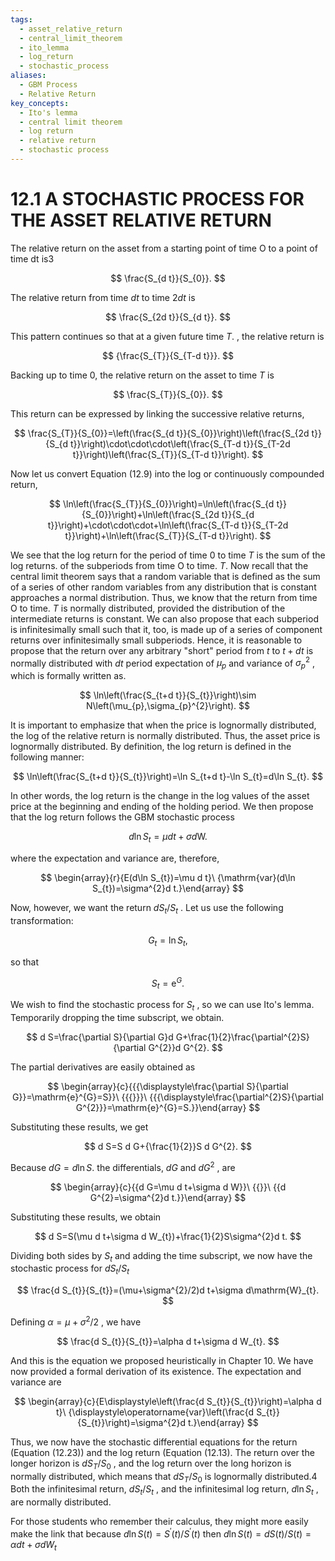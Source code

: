 ```yaml
---
tags:
  - asset_relative_return
  - central_limit_theorem
  - ito_lemma
  - log_return
  - stochastic_process
aliases:
  - GBM Process
  - Relative Return
key_concepts:
  - Ito's lemma
  - central limit theorem
  - log return
  - relative return
  - stochastic process
---
```


# 12.1 A STOCHASTIC PROCESS FOR THE ASSET RELATIVE RETURN

The relative return on the asset from a starting point of time O to a point of time dt is3

$$
\frac{S_{d t}}{S_{0}}.
$$

The relative return from time $d t$ to time $2d t$ is

$$
\frac{S_{2d t}}{S_{d t}}.
$$

This pattern continues so that at a given future time $T.$ , the relative return is

$$
{\frac{S_{T}}{S_{T-d t}}}.
$$

Backing up to time 0, the relative return on the asset to time $T$ is

$$
\frac{S_{T}}{S_{0}}.
$$

This return can be expressed by linking the successive relative returns,

$$
\frac{S_{T}}{S_{0}}=\left(\frac{S_{d t}}{S_{0}}\right)\left(\frac{S_{2d t}}{S_{d t}}\right)\cdot\cdot\cdot\left(\frac{S_{T-d t}}{S_{T-2d t}}\right)\left(\frac{S_{T}}{S_{T-d t}}\right).
$$

Now let us convert Equation (12.9) into the log or continuously compounded return,

$$
\ln\left(\frac{S_{T}}{S_{0}}\right)=\ln\left(\frac{S_{d t}}{S_{0}}\right)+\ln\left(\frac{S_{2d t}}{S_{d t}}\right)+\cdot\cdot\cdot+\ln\left(\frac{S_{T-d t}}{S_{T-2d t}}\right)+\ln\left(\frac{S_{T}}{S_{T-d t}}\right).
$$

We see that the log return for the period of time 0 to time $T$ is the sum of the log returns. of the subperiods from time O to time. $T.$ Now recall that the central limit theorem says that a random variable that is defined as the sum of a series of other random variables from any distribution that is constant approaches a normal distribution. Thus, we know that the return from time O to time. $T$ is normally distributed, provided the distribution of the intermediate returns is constant. We can also propose that each subperiod is infinitesimally small such that it, too, is made up of a series of component returns over infinitesimally small subperiods. Hence, it is reasonable to propose that the return over any arbitrary "short" period from $t$ to $t+d t$ is normally distributed with $d t$ period expectation of $\mu_{p}$ and variance of $\sigma_{p}^{2}$ , which is formally written as.

$$
\ln\left(\frac{S_{t+d t}}{S_{t}}\right)\sim N\left(\mu_{p},\sigma_{p}^{2}\right).
$$

It is important to emphasize that when the price is lognormally distributed, the log of the relative return is normally distributed. Thus, the asset price is lognormally distributed. By definition, the log return is defined in the following manner:

$$
\ln\left(\frac{S_{t+d t}}{S_{t}}\right)=\ln S_{t+d t}-\ln S_{t}=d\ln S_{t}.
$$

In other words, the log return is the change in the log values of the asset price at the beginning and ending of the holding period. We then propose that the log return follows the GBM stochastic process

$$
d\ln S_{t}=\mu d t+\sigma d\mathrm{W}.
$$

where the expectation and variance are, therefore,

$$
\begin{array}{r}{E(d\ln S_{t})=\mu d t}\ {\mathrm{var}(d\ln S_{t})=\sigma^{2}d t.}\end{array}
$$

Now, however, we want the return $d S_{t}/S_{t}$ . Let us use the following transformation:

$$
G_{t}=\ln S_{t},
$$

so that

$$
S_{t}=\operatorname{e}^{G}.
$$

We wish to find the stochastic process for $S_{t}$ , so we can use Ito's lemma. Temporarily dropping the time subscript, we obtain.

$$
d S=\frac{\partial S}{\partial G}d G+\frac{1}{2}\frac{\partial^{2}S}{\partial G^{2}}d G^{2}.
$$

The partial derivatives are easily obtained as

$$
\begin{array}{c}{{{\displaystyle\frac{\partial S}{\partial G}}=\mathrm{e}^{G}=S}}\ {{{}}}\ {{{\displaystyle\frac{\partial^{2}S}{\partial G^{2}}}=\mathrm{e}^{G}=S.}}\end{array}
$$

Substituting these results, we get

$$
d S=S d G+{\frac{1}{2}}S d G^{2}.
$$

Because $d G=d\ln S.$ the differentials, $d G$ and $d G^{2}$ , are

$$
\begin{array}{c}{{d G=\mu d t+\sigma d W}}\ {{}}\ {{d G^{2}=\sigma^{2}d t.}}\end{array}
$$

Substituting these results, we obtain

$$
d S=S(\mu d t+\sigma d W_{t})+\frac{1}{2}S\sigma^{2}d t.
$$

Dividing both sides by $S_{t}$ and adding the time subscript, we now have the stochastic process for $d S_{t}/S_{t}$

$$
\frac{d S_{t}}{S_{t}}=(\mu+\sigma^{2}/2)d t+\sigma d\mathrm{W}_{t}.
$$

Defining $\alpha=\mu+\sigma^{2}/2$ , we have

$$
\frac{d S_{t}}{S_{t}}=\alpha d t+\sigma d W_{t}.
$$

And this is the equation we proposed heuristically in Chapter 10. We have now provided a formal derivation of its existence. The expectation and variance are

$$
\begin{array}{c}{E\displaystyle\left(\frac{d S_{t}}{S_{t}}\right)=\alpha d t}\ {\displaystyle\operatorname{var}\left(\frac{d S_{t}}{S_{t}}\right)=\sigma^{2}d t.}\end{array}
$$

Thus, we now have the stochastic differential equations for the return (Equation (12.23)) and the log return (Equation (12.13). The return over the longer horizon is $d S_{T}/S_{0}$ , and the log return over the long horizon is normally distributed, which means that $d S_{T}/S_{0}$ is lognormally distributed.4 Both the infinitesimal return, $d S_{t}/S_{t}$ , and the infinitesimal log return, $d\ln S_{t}$ , are normally distributed.

For those students who remember their calculus, they might more easily make the link that because $d\ln S(t)=S^{\prime}(t)/S^{\prime}(t)$ then $d\ln S(t)=d S(t)/S(t)=\alpha d t+\sigma d W_{t}$

